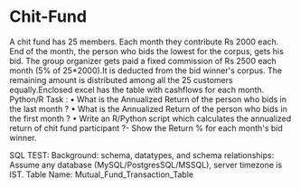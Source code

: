 # Chit-Fund
A chit fund has 25 members. Each month they contribute Rs 2000 each. End of the month, the person who bids the lowest for the corpus, gets his bid. The group organizer gets paid a fixed commission of Rs 2500 each month (5% of 25*2000).It is deducted from the bid winner's corpus. The remaining amount is distributed among all the 25 customers equally.Enclosed excel has the table with cashflows for each month.
Python/R Task : 
• What is the Annualized Return of the person who bids in the last month ? 
• What is the Annualized Return of the person who bids in the first month ? 
• Write an R/Python script which calculates the annualized return of chit fund participant ?- Show the Return % for each month's bid winner.

SQL TEST:
Background: schema, datatypes, and schema relationships:
Assume any database (MySQL/PostgresSQL/MSSQL), server timezone is IST.
Table Name: Mutual_Fund_Transaction_Table

